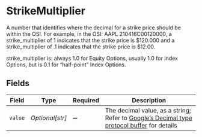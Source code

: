 # StrikeMultiplier

A number that identifies where the decimal for a strike price should be within the OSI.  For example, in the OSI: AAPL 210416C00120000,   a strike_multiplier of 1 indicates that the strike price is $120.000 and a strike_multiplier of .1 indicates that the strike price is $12.00.

 strike_multiplier is: always 1.0 for Equity Options, usually 1.0 for Index Options, but is 0.1 for “half-point” Index Options.


## Fields

| Field                                                                                                                                                                                                              | Type                                                                                                                                                                                                               | Required                                                                                                                                                                                                           | Description                                                                                                                                                                                                        |
| ------------------------------------------------------------------------------------------------------------------------------------------------------------------------------------------------------------------ | ------------------------------------------------------------------------------------------------------------------------------------------------------------------------------------------------------------------ | ------------------------------------------------------------------------------------------------------------------------------------------------------------------------------------------------------------------ | ------------------------------------------------------------------------------------------------------------------------------------------------------------------------------------------------------------------ |
| `value`                                                                                                                                                                                                            | *Optional[str]*                                                                                                                                                                                                    | :heavy_minus_sign:                                                                                                                                                                                                 | The decimal value, as a string; Refer to [Google’s Decimal type protocol buffer](https://github.com/googleapis/googleapis/blob/40203ca1880849480bbff7b8715491060bbccdf1/google/type/decimal.proto#L33) for details |